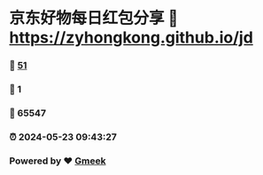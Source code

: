 # 京东好物每日红包分享 :link: https://zyhongkong.github.io/jd 
### :page_facing_up: [51](https://zyhongkong.github.io/jd/tag.html) 
### :speech_balloon: 1 
### :hibiscus: 65547 
### :alarm_clock: 2024-05-23 09:43:27 
### Powered by :heart: [Gmeek](https://github.com/Meekdai/Gmeek)
